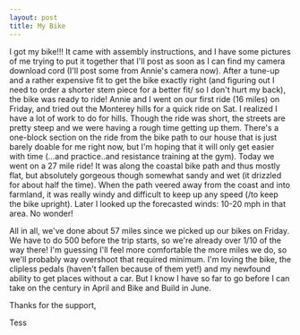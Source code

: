 ```yaml
---
layout: post
title: My Bike
---
```



I got my bike!!! It came with assembly instructions, and I have some pictures of me trying to put it together that I'll post as soon as I can find my camera download cord (I'll post some from Annie's camera now). After a tune-up and a rather expensive fit to get the bike exactly right (and figuring out I need to order a shorter stem piece for a better fit/ so I don't hurt my back), the bike was ready to ride! Annie and I went on our first ride (16 miles) on Friday, and tried out the
Monterey hills for a quick ride on Sat. I realized I have a lot of work to do for hills. Though the ride was short, the streets are pretty steep and we were having a rough time getting up them. There's a one-block section on the ride from the bike path to our house that is just barely doable for me right now, but I'm hoping that it will only get easier with time (...and practice..and resistance training at the gym). Today we went on a 27 mile ride! It was along the coastal bike path and
thus mostly flat, but absolutely gorgeous though somewhat sandy and wet (it drizzled for about half the time). When the path veered away from the coast and into farmland, it was really windy and difficult to keep up any speed (/to keep the bike upright). Later I looked up the forecasted winds: 10-20 mph in that area. No wonder!

All in all, we've done about 57 miles since we picked up our bikes on Friday. We have to do 500 before the trip starts, so we're already over 1/10 of the way there! I'm guessing I'll feel more comfortable the more miles we do, so we'll probably way overshoot that required minimum. I'm loving the bike, the clipless pedals (haven't fallen because of them yet!) and my newfound ability to get places without a car. But I know I have so far to go before I can take on the century in April
and Bike and Build in June.

Thanks for the support,

Tess
